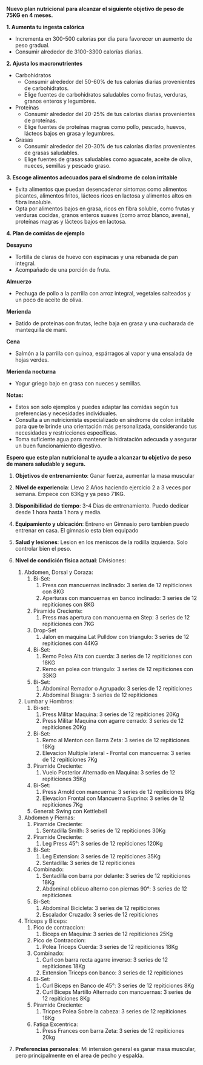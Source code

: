**Nuevo plan nutricional para alcanzar el siguiente objetivo de peso de 75KG en 4 meses.**

**1. Aumenta tu ingesta calórica**

- Incrementa en 300-500 calorías por día para favorecer un aumento de peso gradual.
- Consumir alrededor de 3100-3300 calorías diarias.

**2. Ajusta los macronutrientes**

- Carbohidratos
    - Consumir alrededor del 50-60% de tus calorías diarias provenientes de carbohidratos.
    - Elige fuentes de carbohidratos saludables como frutas, verduras, granos enteros y legumbres.
- Proteínas
    - Consumir alrededor del 20-25% de tus calorías diarias provenientes de proteínas.
    - Elige fuentes de proteínas magras como pollo, pescado, huevos, lácteos bajos en grasa y legumbres.
- Grasas
    - Consumir alrededor del 20-30% de tus calorías diarias provenientes de grasas saludables.
    - Elige fuentes de grasas saludables como aguacate, aceite de oliva, nueces, semillas y pescado graso.

**3. Escoge alimentos adecuados para el síndrome de colon irritable**

- Evita alimentos que puedan desencadenar síntomas como alimentos picantes, alimentos fritos, lácteos ricos en lactosa y alimentos altos en fibra insoluble.
- Opta por alimentos bajos en grasa, ricos en fibra soluble, como frutas y verduras cocidas, granos enteros suaves (como arroz blanco, avena), proteínas magras y lácteos bajos en lactosa.

**4. Plan de comidas de ejemplo**

**Desayuno**

- Tortilla de claras de huevo con espinacas y una rebanada de pan integral.
- Acompañado de una porción de fruta.

**Almuerzo**

- Pechuga de pollo a la parrilla con arroz integral, vegetales salteados y un poco de aceite de oliva.

**Merienda**

- Batido de proteínas con frutas, leche baja en grasa y una cucharada de mantequilla de maní.

**Cena**

- Salmón a la parrilla con quinoa, espárragos al vapor y una ensalada de hojas verdes.

**Merienda nocturna**

- Yogur griego bajo en grasa con nueces y semillas.

**Notas:**

- Estos son solo ejemplos y puedes adaptar las comidas según tus preferencias y necesidades individuales.
- Consulta a un nutricionista especializado en síndrome de colon irritable para que te brinde una orientación más personalizada, considerando tus necesidades y restricciones específicas.
- Toma suficiente agua para mantener la hidratación adecuada y asegurar un buen funcionamiento digestivo.

**Espero que este plan nutricional te ayude a alcanzar tu objetivo de peso de manera saludable y segura.**

1. **Objetivos de entrenamiento**: Ganar fuerza, aumentar la masa muscular
2. **Nivel de experiencia**: Llevo 2 Años haciendo ejercicio 2 a 3 veces por semana. Empece con 63Kg y ya peso 71KG.
3. **Disponibilidad de tiempo**: 3-4 Dias de entrenamiento. Puedo dedicar desde 1 hora hasta 1 hora y media.
    
4. **Equipamiento y ubicación**: Entreno en Gimnasio pero tambien puedo entrenar en casa. El gimnasio esta bien equipado
    
5. **Salud y lesiones**: Lesion en los meniscos de la rodilla izquierda. Solo controlar bien el peso.
    
6. **Nivel de condición física actual**: 
   Divisiones: 
   1. Abdomen, Dorsal y Coraza:
	   1. Bi-Set:
		   1. Press con mancuernas inclinado: 3 series de 12 repiticiones con 8KG
		   2. Aperturas con mancuernas en banco inclinado: 3 series de 12 repiticiones con 8KG
	   2. Piramide Creciente:
		   1. Press mas apertura con mancuerna en Step: 3 series de 12 repiticiones con 7KG
	   3. Drop-Set
		   1. Jalon en maquina Lat Pulldow con triangulo: 3 series de 12 repiticiones con 44KG
	   4. Bi-Set:
		   1. Remo Polea Alta con cuerda: 3 series de 12 repiticiones con 18KG
		   2. Remo en polea con triangulo: 3 series de 12 repiticiones con 33KG
	   5. Bi-Set: 
		   1. Abdominal Remador o Agrupado: 3 series de 12 repiticiones
		   2. Abdominal Bisagra: 3 series de 12 repiticiones
   2. Lumbar y Hombros:
	   1. Bi-set:
		   1. Press Militar Maquina: 3 series de 12 repiticiones 20Kg
		   2. Press Militar Maquina con agarre cerrado: 3 series de 12 repiticiones 20Kg
	   2. Bi-Set:
		   1. Remo al Menton con Barra Zeta: 3 series de 12 repiticiones 18Kg
		   2. Elevacion Multiple lateral - Frontal con mancuerna: 3 series de 12 repiticiones 7Kg
	   3. Piramide Creciente:
		   1. Vuelo Posterior Alternado en Maquina: 3 series de 12 repiticiones 35Kg
	   4. Bi-Set:
		   1. Press Arnold con mancuerna: 3 series de 12 repiticiones 8Kg
		   2. Elevacion Frontal con Mancuerna Suprino: 3 series de 12 repiticiones 7Kg
	   5. General: Swing con Kettlebell
   3. Abdomen y Piernas:
	   1. Piramide Creciente:
		   1. Sentadilla Smith: 3 series de 12 repiticiones 30Kg
	   2. Piramide Creciente: 
		   1. Leg Press 45°: 3 series de 12 repiticiones 120Kg
	   3. Bi-Set: 
		   1. Leg Extension: 3 series de 12 repiticiones 35Kg
		   2. Sentadilla: 3 series de 12 repiticiones
	   4. Combinado: 
		   1. Sentadilla con barra por delante: 3 series de 12 repiticiones 18Kg
		   2. Abdominal oblicuo alterno con piernas 90°: 3 series de 12 repiticiones
	   5. Bi-Set: 
		   1. Abdominal Bicicleta: 3 series de 12 repiticiones
		   2. Escalador Cruzado: 3 series de 12 repiticiones
   4. Triceps y Biceps:
	   1. Pico de contraccion:
		   1. Biceps en Maquina: 3 series de 12 repiticiones 25Kg
	   2. Pico de Contraccion: 
		   1. Polea Triceps Cuerda: 3 series de 12 repiticiones 18Kg
	   3. Combinado: 
		   1. Curl con barra recta agarre inverso: 3 series de 12 repiticiones 18Kg
		   2. Extension Triceps con banco: 3 series de 12 repiticiones
	   4. Bi-Set:
		   1. Curl Biceps en Banco de 45°: 3 series de 12 repiticiones 8Kg
		   2. Curl Biceps Martillo Alternado con mancuernas: 3 series de 12 repiticiones 8Kg
	   5. Piramide Creciente: 
		   1. Tricpes Polea Sobre la cabeza: 3 series de 12 repiticiones 18Kg
	   6. Fatiga Excentrica: 
		   1. Press Frances con barra Zeta: 3 series de 12 repiticiones 20kg
    
7. **Preferencias personales**: Mi intension general es ganar masa muscular, pero principalmente en el area de pecho y espalda.